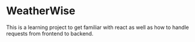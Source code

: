 # WeatherWise
This is a learning project to get familiar with react as well as how to handle requests from frontend to backend.
